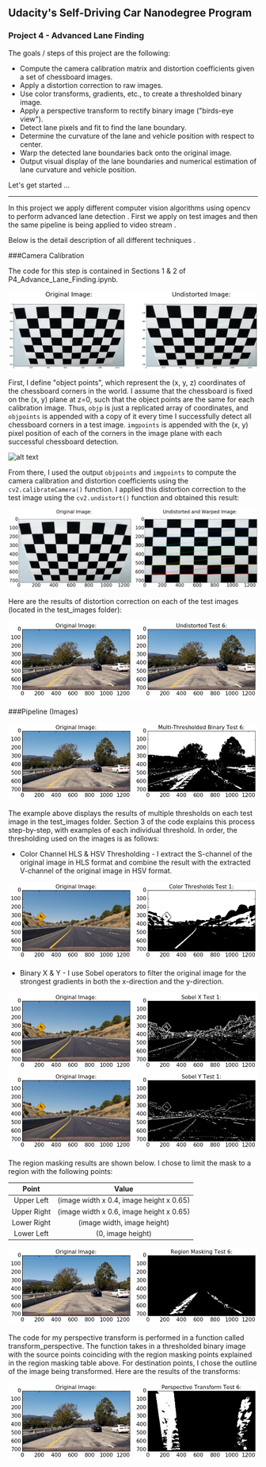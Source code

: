 
[//]: # (Image References)
[distortion]: https://github.com/ashispapu/CarND-Advanced-Lane-Lines/blob/master/output_images/distortion_11.png
[distortion_theory]: https://github.com/ashispapu/CarND-Advanced-Lane-Lines/blob/master/Screenshots/distortion_11.png
[corners_unwarp]: https://github.com/ashispapu/CarND-Advanced-Lane-Lines/blob/master/output_images/corners_unwarp2.png
[distortion_corrected]: https://github.com/ashispapu/CarND-Advanced-Lane-Lines/blob/master/output_images/undistorted.png
[sobel_x]: https://github.com/ashispapu/CarND-Advanced-Lane-Lines/blob/master/output_images/sobel_x.png
[sobel_y]: https://github.com/ashispapu/CarND-Advanced-Lane-Lines/blob/master/output_images/sobel_y.png
[gradient_magnitude]: https://github.com/ashispapu/CarND-Advanced-Lane-Lines/blob/master/output_images/gradient_magnitude.png
[gradient_direction]: https://github.com/ashispapu/CarND-Advanced-Lane-Lines/blob/master/output_images/gradient_direction.png 
[color_thresholds]: https://github.com/ashispapu/CarND-Advanced-Lane-Lines/blob/master/output_images/color_thresholds.png 
[multiple_thresholds]: https://github.com/ashispapu/CarND-Advanced-Lane-Lines/blob/master/output_images/thresholded_binary.png
[region_masked]: https://github.com/ashispapu/CarND-Advanced-Lane-Lines/blob/master/output_images/region_masked.png
[perspective_transform]: https://github.com/ashispapu/CarND-Advanced-Lane-Lines/blob/master/output_images/perspective_transform.png
[sliding_windows]: https://github.com/ashispapu/CarND-Advanced-Lane-Lines/blob/master/output_images/sliding_windows.png
[shaded_lanes]: https://github.com/ashispapu/CarND-Advanced-Lane-Lines/blob/master/output_images/shaded_lanes.png
[lane_mapping]: https://github.com/ashispapu/CarND-Advanced-Lane-Lines/blob/master/output_images/lane_mapping.png



## Udacity's Self-Driving Car Nanodegree Program
### Project 4 - Advanced Lane Finding   

The goals / steps of this project are the following:

* Compute the camera calibration matrix and distortion coefficients given a set of chessboard images.
* Apply a distortion correction to raw images.
* Use color transforms, gradients, etc., to create a thresholded binary image.
* Apply a perspective transform to rectify binary image ("birds-eye view").
* Detect lane pixels and fit to find the lane boundary.
* Determine the curvature of the lane and vehicle position with respect to center.
* Warp the detected lane boundaries back onto the original image.
* Output visual display of the lane boundaries and numerical estimation of lane curvature and vehicle position. 

Let's get started ...  

---
In this project we apply different computer vision algorithms using opencv to perform advanced lane detection . First
we apply on test images  and then the same pipeline is being applied to video stream .

Below is the detail description of all different techniques .

###Camera Calibration 

The code for this step is contained in Sections 1 & 2 of P4_Advance_Lane_Finding.ipynb.

![alt text][distortion]

First, I define "object points", which represent the (x, y, z) coordinates of the chessboard corners in the world. I assume that the chessboard is fixed on the (x, y) plane at z=0, such that the object points are the same for each calibration image.  Thus, `objp` is just a replicated array of coordinates, and `objpoints` is appended with a copy of it every time I successfully detect all chessboard corners in a test image.  `imgpoints` is appended with the (x, y) pixel position of each of the corners in the image plane with each successful chessboard detection.  

![alt text][distortion_theory]

From there, I used the output `objpoints` and `imgpoints` to compute the camera calibration and distortion coefficients using the `cv2.calibrateCamera()` function.  I applied this distortion correction to the test image using the `cv2.undistort()` function and obtained this result: 

![alt text][corners_unwarp]

Here are the results of distortion correction on each of the test images (located in the test_images folder):

![alt text][distortion_corrected]

###Pipeline (Images)

![alt text][multiple_thresholds]

The example above displays the results of multiple thresholds on each test image in the test_images folder. Section 3 of the code explains this process step-by-step, with examples of each individual threshold. In order, the thresholding used on the images is as follows:

+ Color Channel HLS & HSV Thresholding - I extract the S-channel of the original image in HLS format and combine the result with the extracted V-channel of the original image in HSV format.

![alt text][color_thresholds]  

+ Binary X & Y - I use Sobel operators to filter the original image for the strongest gradients in both the x-direction and the y-direction.

![alt text][sobel_x]
![alt text][sobel_y] 

The region masking results are shown below. I chose to limit the mask to a region with the following points: 

| Point       | Value                                    | 
|:-----------:|:----------------------------------------:| 
| Upper Left  | (image width x 0.4, image height x 0.65) | 
| Upper Right | (image width x 0.6, image height x 0.65) |
| Lower Right | (image width, image height)              |
| Lower Left  | (0, image height)                        |

![alt text][region_masked]

The code for my perspective transform is performed in a function  called transform_perspective. The function takes in a thresholded binary image with the source points coinciding with the region masking points explained in the region masking table above. For destination points, I chose the outline of the image being transformed. Here are the results of the transforms:

![alt text][perspective_transform]









